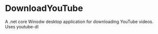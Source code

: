 # DownloadYouTube
A .net core Winodw desktop application for downloading YouTube videos.
Uses youtube-dl
